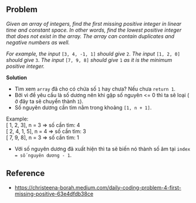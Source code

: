 ## Problem
*Given an array of integers, find the first missing positive integer in linear time and constant space. In other words, find the lowest positive integer that does not exist in the array. The array can contain duplicates and negative numbers as well.*

*For example, the input* `[3, 4, -1, 1]` *should give* `2`. *The input* `[1, 2, 0]` *should give* `3`. *The input* `[7, 9, 8]` *should give* `1` *as it is the minimum positive integer.*

**Solution**
- Tìm xem `array` đã cho có chứa số `1` hay chưa? Nếu chưa `return 1`.
- Bởi vì đề yêu cầu là số dương nên khi gặp số nguyên <= 0 thì ta sẽ loại ( ở đây ta sẽ chuyển thành `1`).
- Số nguyên dương cần tìm nằm trong khoảng `[1, n + 1]`. </br>

Example: </br>
[ 1, 2, 3], n = 3 => số cần tìm: 4 </br>
[ 2, 4, 1, 5], n = 4  => số cần tìm: 3 </br>
[ 7, 9, 8], n = 3 => số cần tìm: 1 </br>

- Với số nguyên dương đã xuất hiện thì ta sẽ biến nó thành số âm tại `index = số nguyên dương - 1`.

## Reference 
- https://christeena-borah.medium.com/daily-coding-problem-4-first-missing-positive-63e4dfdb38ce
